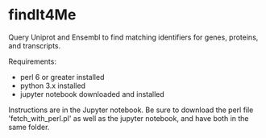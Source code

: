 # findIt4Me

Query Uniprot and Ensembl to find matching identifiers for genes, proteins, and transcripts.

Requirements:
* perl 6 or greater installed
* python 3.x installed
* jupyter notebook downloaded and installed

Instructions are in the Jupyter notebook.  Be sure to download the perl file 'fetch_with_perl.pl' as well as the jupyter notebook, and have both in the same folder.

